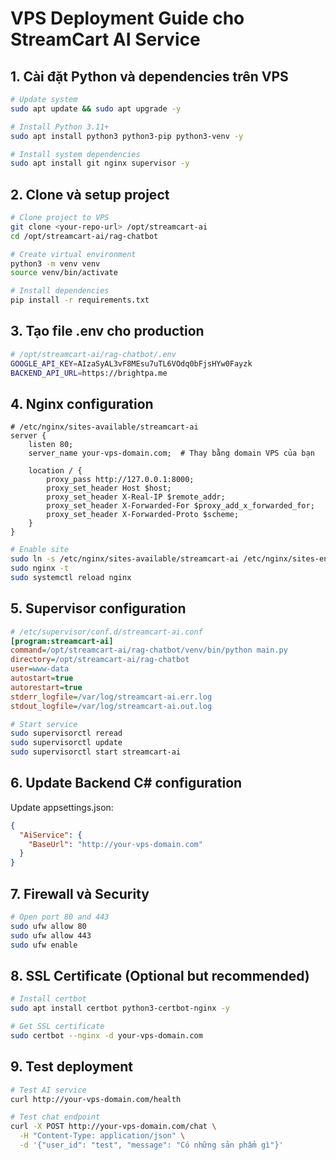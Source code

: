 # VPS Deployment Guide cho StreamCart AI Service

## 1. Cài đặt Python và dependencies trên VPS

```bash
# Update system
sudo apt update && sudo apt upgrade -y

# Install Python 3.11+
sudo apt install python3 python3-pip python3-venv -y

# Install system dependencies
sudo apt install git nginx supervisor -y
```

## 2. Clone và setup project

```bash
# Clone project to VPS
git clone <your-repo-url> /opt/streamcart-ai
cd /opt/streamcart-ai/rag-chatbot

# Create virtual environment
python3 -m venv venv
source venv/bin/activate

# Install dependencies
pip install -r requirements.txt
```

## 3. Tạo file .env cho production

```bash
# /opt/streamcart-ai/rag-chatbot/.env
GOOGLE_API_KEY=AIzaSyAL3vF8MEsu7uTL6VOdq0bFjsHYw0Fayzk
BACKEND_API_URL=https://brightpa.me
```

## 4. Nginx configuration

```nginx
# /etc/nginx/sites-available/streamcart-ai
server {
    listen 80;
    server_name your-vps-domain.com;  # Thay bằng domain VPS của bạn

    location / {
        proxy_pass http://127.0.0.1:8000;
        proxy_set_header Host $host;
        proxy_set_header X-Real-IP $remote_addr;
        proxy_set_header X-Forwarded-For $proxy_add_x_forwarded_for;
        proxy_set_header X-Forwarded-Proto $scheme;
    }
}
```

```bash
# Enable site
sudo ln -s /etc/nginx/sites-available/streamcart-ai /etc/nginx/sites-enabled/
sudo nginx -t
sudo systemctl reload nginx
```

## 5. Supervisor configuration

```ini
# /etc/supervisor/conf.d/streamcart-ai.conf
[program:streamcart-ai]
command=/opt/streamcart-ai/rag-chatbot/venv/bin/python main.py
directory=/opt/streamcart-ai/rag-chatbot
user=www-data
autostart=true
autorestart=true
stderr_logfile=/var/log/streamcart-ai.err.log
stdout_logfile=/var/log/streamcart-ai.out.log
```

```bash
# Start service
sudo supervisorctl reread
sudo supervisorctl update
sudo supervisorctl start streamcart-ai
```

## 6. Update Backend C# configuration

Update appsettings.json:
```json
{
  "AiService": {
    "BaseUrl": "http://your-vps-domain.com"
  }
}
```

## 7. Firewall và Security

```bash
# Open port 80 and 443
sudo ufw allow 80
sudo ufw allow 443
sudo ufw enable
```

## 8. SSL Certificate (Optional but recommended)

```bash
# Install certbot
sudo apt install certbot python3-certbot-nginx -y

# Get SSL certificate
sudo certbot --nginx -d your-vps-domain.com
```

## 9. Test deployment

```bash
# Test AI service
curl http://your-vps-domain.com/health

# Test chat endpoint
curl -X POST http://your-vps-domain.com/chat \
  -H "Content-Type: application/json" \
  -d '{"user_id": "test", "message": "Có những sản phẩm gì"}'
```
